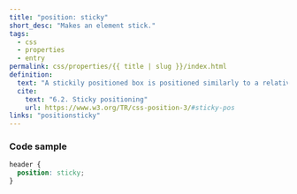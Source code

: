 ```yaml
---
title: "position: sticky"
short_desc: "Makes an element stick."
tags:
  - css
  - properties
  - entry
permalink: css/properties/{{ title | slug }}/index.html
definition:
  text: "A stickily positioned box is positioned similarly to a relatively positioned box, but the offset is computed with reference to the nearest ancestor with a scrolling box, or the viewport if no ancestor has a scrolling box."
  cite:
    text: "6.2. Sticky positioning"
    url: https://www.w3.org/TR/css-position-3/#sticky-pos
links: "positionsticky"
---
```


<h3><span>Code sample</span></h3>

```css
header {
  position: sticky;
}
```
